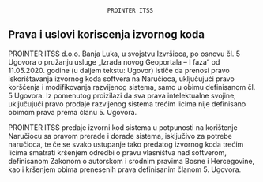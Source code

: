                                 PROINTER ITSS

## Prava i uslovi koriscenja izvornog koda

PROINTER ITSS d.o.o. Banja Luka, u svojstvu Izvršioca, po osnovu čl. 5 Ugovora o pružanju usluge „Izrada novog Geoportala – I faza“ od 11.05.2020. godine (u daljem tekstu: Ugovor) ističe da prenosi pravo iskorištavanja izvornog koda softvera na Naručioca, uključujući pravo koršćenja i modifikovanja razvijenog sistema, samo u obimu definisanom čl. 5 Ugovora. Iz pomenutog proizilazi da sva prava intelektualne svojine, uključujući pravo prodaje razvijenog sistema trećim licima nije definisano obimom prava prema članu 5. Ugovora.

PROINTER ITSS predaje izvorni kod sistema u potpunosti na korištenje Naručiocu sa pravom prerade i dorade sistema, isključivo za potrebe naručioca, te će se svako ustupanje tako predatog izvornog koda trećim licima smatrati kršenjem odredbi o pravu vlasništva nad softverom, definisanom Zakonom o autorskom i srodnim pravima Bosne i Hercegovine, kao i kršenjem obima prenesenih prava definisanim članom 5. Ugovora.
